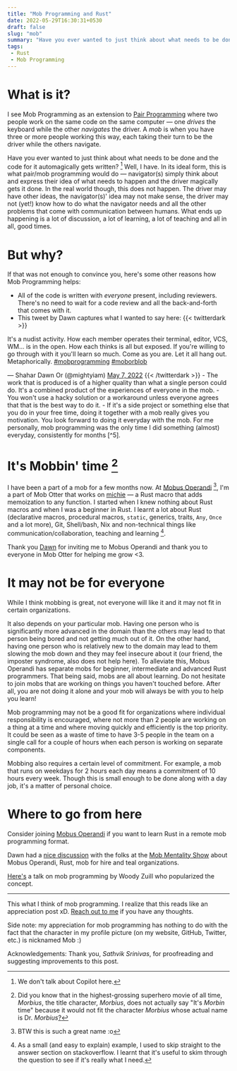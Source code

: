 ```yaml
---
title: "Mob Programming and Rust"
date: 2022-05-29T16:30:31+0530
draft: false
slug: "mob"
summary: "Have you ever wanted to just think about what needs to be done and the code for it automagically gets written? Well, I have. In its ideal form, this is what pair/mob programming would do — the navigator(s) simply think about and express their idea of what needs to happen and the driver magically gets it done. In the real world though, this does not happen."
tags:
 - Rust
 - Mob Programming
---
```


# What is it?

I see Mob Programming as an extension to [Pair Programming](https://en.wikipedia.org/wiki/Pair_programming) where two people work on the same code on the same computer — one *drives* the keyboard while the other *navigates* the driver. A *mob* is when you have three or more people working this way, each taking their turn to be the driver while the others navigate.

Have you ever wanted to just think about what needs to be done and the code for it automagically gets written? [^1] Well, I have. In its ideal form, this is what pair/mob programming would do — navigator(s) simply think about and express their idea of what needs to happen and the driver magically gets it done.
In the real world though, this does not happen. The driver may have other ideas, the navigator(s)' idea may not make sense, the driver may not (yet!) know how to do what the navigator needs and all the other problems that come with communication between humans.
What ends up happening is a lot of discussion, a lot of learning, a lot of teaching and all in all, good times.

# But why?

If that was not enough to convince you, here's some other reasons how Mob Programming helps:
- All of the code is written with *everyone* present, including reviewers. There's no need to wait for a code review and all the back-and-forth that comes with it.
- This tweet by Dawn captures what I wanted to say here:
{{< twitterdark >}}
<p lang="en" dir="ltr">It&#39;s a nudist activity. How each member operates their terminal, editor, VCS, WM... is in the open. How each thinks is all but exposed. If you&#39;re willing to go through with it you&#39;ll learn so much. Come as you are. Let it all hang out. Metaphorically. <a href="https://twitter.com/hashtag/mobprogramming?src=hash&amp;ref_src=twsrc%5Etfw">#mobprogramming</a> <a href="https://twitter.com/hashtag/moborblob?src=hash&amp;ref_src=twsrc%5Etfw">#moborblob</a></p>&mdash; Shahar Dawn Or (@mightyiam) <a href="https://twitter.com/mightyiam/status/1522906956452679680?ref_src=twsrc%5Etfw">May 7, 2022</a>
{{< /twitterdark >}}
- The work that is produced is of a higher quality than what a single person could do. It's a combined product of the experiences of everyone in the mob.
- You won't use a hacky solution or a workaround unless everyone agrees that that is the best way to do it.
- If it's a side project or something else that you do in your free time, doing it together with a mob really gives you motivation. You look forward to doing it everyday with the mob. For me personally, mob programming was the only time I did something (almost) everyday, consistently for months [^5].


# It's Mobbin' time [^3]

I have been a part of a mob for a few months now. At [Mobus Operandi](https://github.com/mobusoperandi) [^2], I'm a part of Mob Otter that works on [michie](https://github.com/mobusoperandi/michie) — a Rust macro that adds memoization to any function. I started when I knew nothing about Rust macros and when I was a beginner in Rust. I learnt a lot about Rust (declarative macros, procedural macros, `static`, generics, traits, `Any`, `Once` and a lot more), Git, Shell/bash, Nix and non-technical things like communication/collaboration, teaching and learning [^4].

Thank you [Dawn](https://twitter.com/mightyiam) for inviting me to Mobus Operandi and thank you to everyone in Mob Otter for helping me grow <3.

# It may not be for everyone

While I think mobbing is great, not everyone will like it and it may not fit in certain organizations.

It also depends on your particular mob. Having one person who is significantly more advanced in the domain than the others may lead to that person being bored and not getting much out of it. On the other hand, having one person who is relatively new to the domain may lead to them slowing the mob down and they may feel insecure about it (our friend, the imposter syndrome, also does not help here). To alleviate this, Mobus Operandi has separate mobs for beginner, intermediate and advanced Rust programmers. That being said, mobs are all about learning. Do not hesitate to join mobs that are working on things you haven't touched before. After all, you are not doing it alone and your mob will always be with you to help you learn!

Mob programming may not be a good fit for organizations where individual responsibility is encouraged, where not more than 2 people are working on a thing at a time and where moving quickly and efficiently is the top priority. It could be seen as a waste of time to have 3-5 people in the team on a single call for a couple of hours when each person is working on separate components.

Mobbing also requires a certain level of commitment. For example, a mob that runs on weekdays for 2 hours each day means a commitment of 10 hours every week. Though this is small enough to be done along with a day job, it's a matter of personal choice.

# Where to go from here

Consider joining [Mobus Operandi](https://github.com/mobusoperandi/) if you want to learn Rust in a remote mob programming format.

Dawn had a [nice discussion](https://youtu.be/nxNDo-7Fyfk) with the folks at the [Mob Mentality Show](https://www.youtube.com/channel/UCgt1lVMrdwlZKBaerxxp2iQ) about Mobus Operandi, Rust, mob for hire and teal organizations.

[Here's](https://youtu.be/28S4CVkYhWA) a talk on mob programming by Woody Zuill who popularized the concept.

---

This what I think of mob programming. I realize that this reads like an appreciation post xD. [Reach out to me](/about#reach-out-to-me-at) if you have any thoughts.

Side note: my appreciation for mob programming has nothing to do with the fact that the character in my profile picture (on my website, GitHub, Twitter, etc.) is nicknamed Mob :)

Acknowledgements: Thank you, *Sathvik Srinivas*, for proofreading and suggesting improvements to this post.

[^1]: We don't talk about Copilot here.
[^2]: BTW this is such a great name :o
[^3]: Did you know that in the highest-grossing superhero movie of all time, *Morbius*, the title character, *Morbius*, does not actually say "It's *Morbin* time" because it would not fit the character *Morbius* whose actual name is Dr. *Morbius*[?](https://knowyourmeme.com/memes/its-morbin-time)
[^4]: As a small (and easy to explain) example, I used to skip straight to the answer section on stackoverflow. I learnt that it's useful to skim through the question to see if it's really what I need.
[^5]: This does not include things that have a clear incentive, such as school/university or job.
